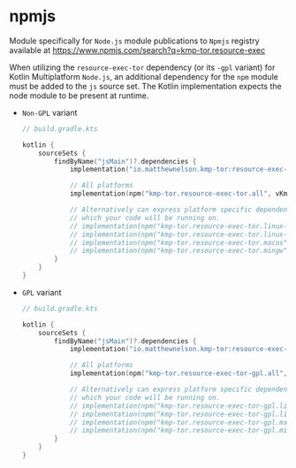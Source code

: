 # npmjs

Module specifically for `Node.js` module publications to `Npmjs` registry available at https://www.npmjs.com/search?q=kmp-tor.resource-exec

When utilizing the `resource-exec-tor` dependency (or its `-gpl` variant) for Kotlin Multiplatform `Node.js`, 
an additional dependency for the `npm` module must be added to the `js` source set. The Kotlin implementation 
expects the node module to be present at runtime.

- `Non-GPL` variant
  ```kotlin
  // build.gradle.kts

  kotlin {
      sourceSets {
          findByName("jsMain")?.dependencies {
              implementation("io.matthewnelson.kmp-tor:resource-exec-tor:$vKmpTorResource")

              // All platforms
              implementation(npm("kmp-tor.resource-exec-tor.all", vKmpTorResource))

              // Alternatively can express platform specific dependencies if you know
              // which your code will be running on.
              // implementation(npm("kmp-tor.resource-exec-tor.linux-android", vKmpTorResource))
              // implementation(npm("kmp-tor.resource-exec-tor.linux-libc", vKmpTorResource))
              // implementation(npm("kmp-tor.resource-exec-tor.macos", vKmpTorResource))
              // implementation(npm("kmp-tor.resource-exec-tor.mingw", vKmpTorResource))
          }
      }
  }
  ```

- `GPL` variant
  ```kotlin
  // build.gradle.kts

  kotlin {
      sourceSets {
          findByName("jsMain")?.dependencies {
              implementation("io.matthewnelson.kmp-tor:resource-exec-tor-gpl:$vKmpTorResource")

              // All platforms
              implementation(npm("kmp-tor.resource-exec-tor-gpl.all", vKmpTorResource))

              // Alternatively can express platform specific dependencies if you know
              // which your code will be running on.
              // implementation(npm("kmp-tor.resource-exec-tor-gpl.linux-android", vKmpTorResource))
              // implementation(npm("kmp-tor.resource-exec-tor-gpl.linux-libc", vKmpTorResource))
              // implementation(npm("kmp-tor.resource-exec-tor-gpl.macos", vKmpTorResource))
              // implementation(npm("kmp-tor.resource-exec-tor-gpl.mingw", vKmpTorResource))
          }
      }
  }
  ```